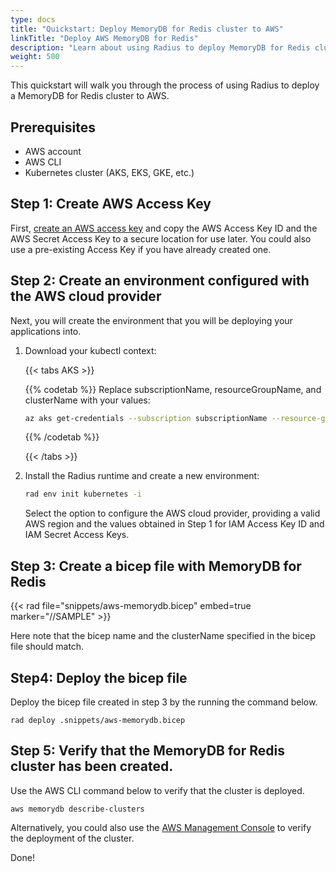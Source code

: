 ```yaml
---
type: docs
title: "Quickstart: Deploy MemoryDB for Redis cluster to AWS"
linkTitle: "Deploy AWS MemoryDB for Redis"
description: "Learn about using Radius to deploy MemoryDB for Redis cluster to AWS" 
weight: 500
---
```


This quickstart will walk you through the process of using Radius to deploy a MemoryDB for Redis cluster to AWS.

## Prerequisites

- AWS account
- AWS CLI
- Kubernetes cluster (AKS, EKS, GKE, etc.)

## Step 1: Create AWS Access Key

First, [create an AWS access key](https://aws.amazon.com/premiumsupport/knowledge-center/create-access-key/) and copy the AWS Access Key ID and the AWS Secret Access Key to a secure location for use later. You could also use a pre-existing Access Key if you have already created one.


## Step 2: Create an environment configured with the AWS cloud provider

Next, you will create the environment that you will be deploying your applications into.

1. Download your kubectl context:

   {{< tabs AKS >}}

   {{% codetab %}}
   Replace subscriptionName, resourceGroupName, and clusterName with your values:
   ```bash
   az aks get-credentials --subscription subscriptionName --resource-group resourceGroupName --name aksName
   ```
   {{% /codetab %}}

   {{< /tabs >}}

2. Install the Radius runtime and create a new environment:

    ```bash
   rad env init kubernetes -i
   ```

    Select the option to configure the AWS cloud provider, providing a valid AWS region and the values obtained in Step 1 for IAM Access Key ID and IAM Secret Access Keys.


## Step 3: Create a bicep file with MemoryDB for Redis

{{< rad file="snippets/aws-memorydb.bicep" embed=true marker="//SAMPLE" >}}

Here note that the bicep name and the clusterName specified in the bicep file should match.

## Step4: Deploy the bicep file

Deploy the bicep file created in step 3 by the running the command below.

```
rad deploy .snippets/aws-memorydb.bicep
```

## Step 5: Verify that the MemoryDB for Redis cluster has been created.

Use the AWS CLI command below to verify that the cluster is deployed.

```
aws memorydb describe-clusters
```

Alternatively, you could also use the [AWS Management Console](https://aws.amazon.com/console/) to verify the deployment of the cluster.

Done!
